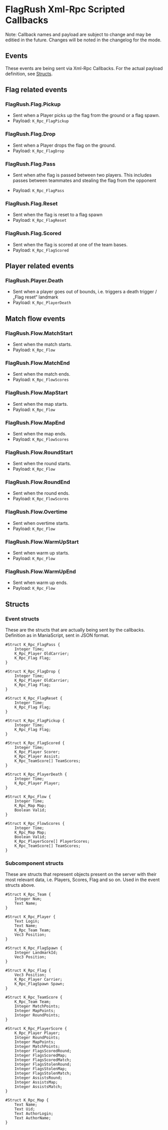 # FlagRush Xml-Rpc Scripted Callbacks

Note: Callback names and payload are subject to change and may be editied in the future. Changes will be noted in the changelog for the mode.

## Events

These events are being sent via Xml-Rpc Callbacks. For the actual payload definition, see [Structs](#Structs).

## Flag related events

### FlagRush.Flag.Pickup

- Sent when a Player picks up the flag from the ground or a flag spawn.
- Payload: `K_Rpc_FlagPickup`

### FlagRush.Flag.Drop

- Sent when a Player drops the flag on the ground.
- Payload: `K_Rpc_FlagDrop`

### FlagRush.Flag.Pass

- Sent when athe flag is passed between two players. This includes passes between teammates and stealing the flag from the opponent

- Payload: `K_Rpc_FlagPass`

### FlagRush.Flag.Reset

- Sent when the flag is reset to a flag spawn
- Payload: `K_Rpc_FlagReset`

### FlagRush.Flag.Scored

- Sent when the flag is scored at one of the team bases.
- Payload: `K_Rpc_FlagScored`

## Player related events

### FlagRush.Player.Death

- Sent when a player goes out of bounds, i.e. triggers a death trigger / „Flag reset“ landmark
- Payload: `K_Rpc_PlayerDeath`


## Match flow events

### FlagRush.Flow.MatchStart

- Sent when the match starts.
- Payload: `K_Rpc_Flow`

### FlagRush.Flow.MatchEnd

- Sent when the match ends.
- Payload: `K_Rpc_FlowScores`

### FlagRush.Flow.MapStart

- Sent when the map starts.
- Payload: `K_Rpc_Flow`

### FlagRush.Flow.MapEnd

- Sent when the map ends.
- Payload: `K_Rpc_FlowScores`

### FlagRush.Flow.RoundStart

- Sent when the round starts.
- Payload: `K_Rpc_Flow`

### FlagRush.Flow.RoundEnd

- Sent when the round ends.
- Payload: `K_Rpc_FlowScores`

### FlagRush.Flow.Overtime

- Sent when overtime starts.
- Payload: `K_Rpc_Flow`

### FlagRush.Flow.WarmUpStart

- Sent when warm up starts.
- Payload: `K_Rpc_Flow`

### FlagRush.Flow.WarmUpEnd

- Sent when warm up ends.
- Payload: `K_Rpc_Flow`


## Structs

### Event structs

These are the structs that are actually being sent by the callbacks. Definition as in ManiaScript, sent in JSON format.

```
#Struct K_Rpc_FlagPass {
	Integer Time;
	K_Rpc_Player OldCarrier;
	K_Rpc_Flag Flag;
}
```

```
#Struct K_Rpc_FlagDrop {
	Integer Time;
	K_Rpc_Player OldCarrier;
	K_Rpc_Flag Flag;
}
```

```
#Struct K_Rpc_FlagReset {
	Integer Time;
	K_Rpc_Flag Flag;
}
```

```
#Struct K_Rpc_FlagPickup {
	Integer Time;
	K_Rpc_Flag Flag;
}
```

```
#Struct K_Rpc_FlagScored {
	Integer Time;
	K_Rpc_Player Scorer;
	K_Rpc_Player Assist;
	K_Rpc_TeamScore[] TeamScores;
}
```

```
#Struct K_Rpc_PlayerDeath {
	Integer Time;
	K_Rpc_Player Player;
}
```

```
#Struct K_Rpc_Flow {
	Integer Time;
	K_Rpc_Map Map;
	Boolean Valid;
}
```

```
#Struct K_Rpc_FlowScores {
	Integer Time;
	K_Rpc_Map Map;
	Boolean Valid;
	K_Rpc_PlayerScore[] PlayerScores;
	K_Rpc_TeamScore[] TeamScores;
}
```

### Subcomponent structs

These are structs that represent objects present on the server with their most relevant data, i.e. Players, Scores, Flag and so on. Used in the event structs above.

```
#Struct K_Rpc_Team {
	Integer Num;
	Text Name;
}
```

```
#Struct K_Rpc_Player {
	Text Login;
	Text Name;
	K_Rpc_Team Team;
	Vec3 Position;
}
```

```
#Struct K_Rpc_FlagSpawn {
	Integer LandmarkId;
	Vec3 Position;
}
```

```
#Struct K_Rpc_Flag {
	Vec3 Position;
	K_Rpc_Player Carrier;
	K_Rpc_FlagSpawn Spawn;
}
```

```
#Struct K_Rpc_TeamScore {
	K_Rpc_Team Team;
	Integer MatchPoints;
	Integer MapPoints;
	Integer RoundPoints;
}
```

```
#Struct K_Rpc_PlayerScore {
	K_Rpc_Player Player;
	Integer RoundPoints;
	Integer MapPoints;
	Integer MatchPoints;
	Integer FlagsScoredRound;
	Integer FlagsScoredMap;
	Integer FlagsScoredMatch;
	Integer FlagsStolenRound;
	Integer FlagsStolenMap;
	Integer FlagsStolenMatch;
	Integer AssistsRound;
	Integer AssistsMap;
	Integer AssistsMatch;
}
```

```
#Struct K_Rpc_Map {
	Text Name;
	Text Uid;
	Text AuthorLogin;
	Text AuthorName;
}
```


